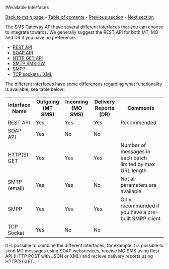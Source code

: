 #Available Interfaces

[Back to main page](https://github.com/Intelecom/sms/) - [Table of contents](/sections/Overview.md) - [Previous section](/sections/Common.md) -  [Next section](/sections/Interfaces/Rest.md)

The SMS Gateway API have several different interfaces that you can choose to integrate towards. We generally suggest the REST API for both MT, MO and DR if you have no preference.

- [REST API](/sections/Interfaces/Rest.md)
- [SOAP API](/sections/Interfaces/Soap.md)
- [HTTP GET API](/sections/Interfaces/HTTP_Get.md)
- [SMTP SMS GW](/sections/Interfaces/SMTP.md)
- [SMPP](/sections/Interfaces/SMPP.md)
- [TCP sockets / XML](/sections/Interfaces/TCP_XML.md)

The different interfaces have some differences regarding what functionality is available, see table below:


<table>
<tr><th>Interface Name</th><th>Outgoing (MT SMS)</th><th>Incoming (MO SMS)</th><th>Delivery Reports (DR)</th><th>Comments</th></tr>	
<tr><td>REST API</td><td>Yes</td><td>Yes</td><td>Yes</td><td>Recommended</tr>
<tr><td>SOAP API</td><td>Yes</td><td>No</td><td>No</td><td></tr>
<tr><td>HTTP(S) GET</td><td>Yes</td><td>Yes</td><td>Yes</td><td>Number of messages in each batch limited by max URL length</tr>
<tr><td>SMTP (email)</td><td>Yes</td><td>Yes</td><td>No</td><td>Not all parameters are available</tr>
<tr><td>SMPP</td><td>Yes</td><td>Yes</td><td>Yes</td><td>Only recommended if you have a pre-built SMPP client </tr>
<tr><td>TCP Socket</td><td>Yes</td><td>No</td><td>No</td><td></tr>
</table>

It is possible to combine the different interfaces, for example it is possible to send MT messages using SOAP webservices, receive MO SMS using Rest API (HTTP POST with JSON or XML) and recieve delivery reports using HTTP(S) GET.